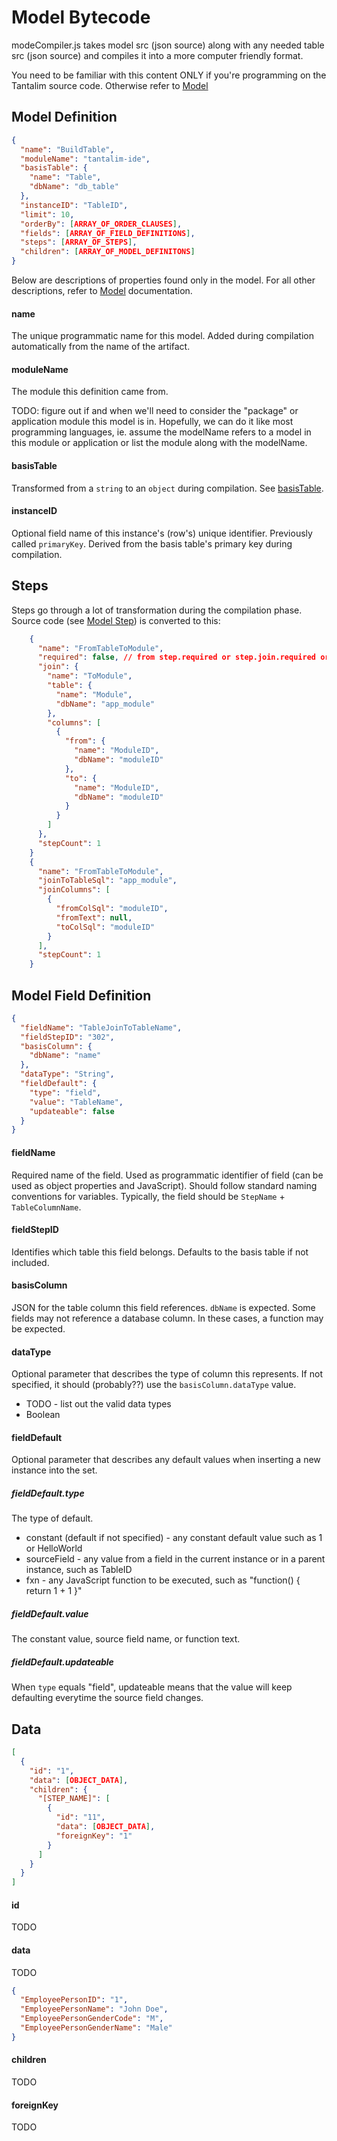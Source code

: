 # Model Bytecode

modeCompiler.js takes model src (json source) along with any needed table src (json source) and compiles it into a more
computer friendly format.

You need to be familiar with this content ONLY if you're programming on the Tantalim source code. Otherwise refer to [Model](models)

## Model Definition

```json
{
  "name": "BuildTable",
  "moduleName": "tantalim-ide",
  "basisTable": {
    "name": "Table",
    "dbName": "db_table"
  },
  "instanceID": "TableID",
  "limit": 10,
  "orderBy": [ARRAY_OF_ORDER_CLAUSES],
  "fields": [ARRAY_OF_FIELD_DEFINITIONS],
  "steps": [ARRAY_OF_STEPS],
  "children": [ARRAY_OF_MODEL_DEFINITONS]
}
```

Below are descriptions of properties found only in the model. For all other descriptions, refer to [Model](models)
documentation.

#### name

The unique programmatic name for this model. Added during compilation automatically from the name of the artifact.

#### moduleName

The module this definition came from.

TODO: figure out if and when we'll need to consider the "package" or application module this model is in. Hopefully, we
can do it like most programming languages, ie. assume the modelName refers to a model in this module or application or
list the module along with the modelName.

#### basisTable

Transformed from a `string` to an `object` during compilation. See [basisTable](models#basistable).

#### instanceID

Optional field name of this instance's (row's) unique identifier. Previously called `primaryKey`. Derived from the
basis table's primary key during compilation.

## Steps

Steps go through a lot of transformation during the compilation phase. Source code (see [Model Step](models/#steps))
is converted to this:

```json
    {
      "name": "FromTableToModule",
      "required": false, // from step.required or step.join.required or false (default)
      "join": {
        "name": "ToModule",
        "table": {
          "name": "Module",
          "dbName": "app_module"
        },
        "columns": [
          {
            "from": {
              "name": "ModuleID",
              "dbName": "moduleID"
            },
            "to": {
              "name": "ModuleID",
              "dbName": "moduleID"
            }
          }
        ]
      },
      "stepCount": 1
    }
    {
      "name": "FromTableToModule",
      "joinToTableSql": "app_module",
      "joinColumns": [
        {
          "fromColSql": "moduleID",
          "fromText": null,
          "toColSql": "moduleID"
        }
      ],
      "stepCount": 1
    }
```

## Model Field Definition

```json
{
  "fieldName": "TableJoinToTableName",
  "fieldStepID": "302",
  "basisColumn": {
    "dbName": "name"
  },
  "dataType": "String",
  "fieldDefault": {
    "type": "field",
    "value": "TableName",
    "updateable": false
  }
}
```

#### fieldName
Required name of the field. Used as programmatic identifier of field (can be used as object properties and JavaScript).
Should follow standard naming conventions for variables. Typically, the field should be `StepName` + `TableColumnName`.

#### fieldStepID
Identifies which table this field belongs. Defaults to the basis table if not included.

#### basisColumn
JSON for the table column this field references. `dbName` is expected. Some fields may not reference a database column.
In these cases, a function may be expected.

#### dataType
Optional parameter that describes the type of column this represents. If not specified, it should (probably??) use the
`basisColumn.dataType` value.

* TODO - list out the valid data types
* Boolean

#### fieldDefault
Optional parameter that describes any default values when inserting a new instance into the set.

##### fieldDefault.type
The type of default.

* constant (default if not specified) - any constant default value such as 1 or HelloWorld
* sourceField - any value from a field in the current instance or in a parent instance, such as TableID
* fxn - any JavaScript function to be executed, such as "function() { return 1 + 1 }"

##### fieldDefault.value
The constant value, source field name, or function text.

##### fieldDefault.updateable
When `type` equals "field", updateable means that the value will keep defaulting everytime the source field changes.

## Data

```json
[
  {
    "id": "1",
    "data": [OBJECT_DATA],
    "children": {
      "[STEP_NAME]": [
        {
          "id": "11",
          "data": [OBJECT_DATA],
          "foreignKey": "1"
        }
      ]
    }
  }
]
```

#### id

TODO

#### data

TODO

```json
{
  "EmployeePersonID": "1",
  "EmployeePersonName": "John Doe",
  "EmployeePersonGenderCode": "M",
  "EmployeePersonGenderName": "Male"
}
```

#### children

TODO

#### foreignKey

TODO
